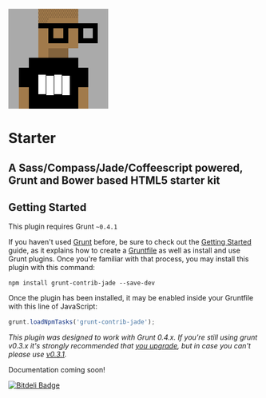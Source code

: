 [![Starter](dist/logo.png)](https://github.com/lanceguyatt/Starter)

# Starter

## A Sass/Compass/Jade/Coffeescript powered, Grunt and Bower based HTML5 starter kit

## Getting Started
This plugin requires Grunt `~0.4.1`

If you haven't used [Grunt](http://gruntjs.com/) before, be sure to check out the [Getting Started](http://gruntjs.com/getting-started) guide, as it explains how to create a [Gruntfile](http://gruntjs.com/sample-gruntfile) as well as install and use Grunt plugins. Once you're familiar with that process, you may install this plugin with this command:

```shell
npm install grunt-contrib-jade --save-dev
```

Once the plugin has been installed, it may be enabled inside your Gruntfile with this line of JavaScript:

```js
grunt.loadNpmTasks('grunt-contrib-jade');
```

*This plugin was designed to work with Grunt 0.4.x. If you're still using grunt v0.3.x it's strongly recommended that [you upgrade](http://gruntjs.com/upgrading-from-0.3-to-0.4), but in case you can't please use [v0.3.1](https://github.com/gruntjs/grunt-contrib-jade/tree/grunt-0.3-stable).*

Documentation coming soon!


[![Bitdeli Badge](https://d2weczhvl823v0.cloudfront.net/lanceguyatt/starter/trend.png)](https://bitdeli.com/free "Bitdeli Badge")

